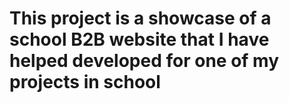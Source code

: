 # This project is a showcase of a school B2B website that I have helped developed for one of my projects in school 
